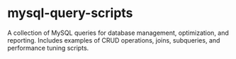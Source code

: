 # mysql-query-scripts
A collection of MySQL queries for database management, optimization, and reporting. Includes examples of CRUD operations, joins, subqueries, and performance tuning scripts.
